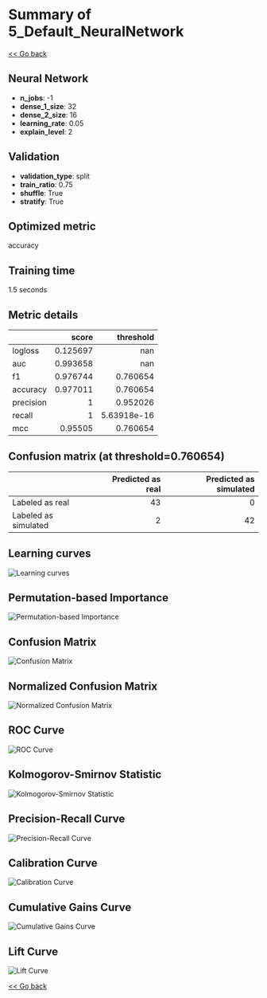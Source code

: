 # Summary of 5_Default_NeuralNetwork

[<< Go back](../README.md)


## Neural Network
- **n_jobs**: -1
- **dense_1_size**: 32
- **dense_2_size**: 16
- **learning_rate**: 0.05
- **explain_level**: 2

## Validation
 - **validation_type**: split
 - **train_ratio**: 0.75
 - **shuffle**: True
 - **stratify**: True

## Optimized metric
accuracy

## Training time

1.5 seconds

## Metric details
|           |    score |     threshold |
|:----------|---------:|--------------:|
| logloss   | 0.125697 | nan           |
| auc       | 0.993658 | nan           |
| f1        | 0.976744 |   0.760654    |
| accuracy  | 0.977011 |   0.760654    |
| precision | 1        |   0.952026    |
| recall    | 1        |   5.63918e-16 |
| mcc       | 0.95505  |   0.760654    |


## Confusion matrix (at threshold=0.760654)
|                      |   Predicted as real |   Predicted as simulated |
|:---------------------|--------------------:|-------------------------:|
| Labeled as real      |                  43 |                        0 |
| Labeled as simulated |                   2 |                       42 |

## Learning curves
![Learning curves](learning_curves.png)

## Permutation-based Importance
![Permutation-based Importance](permutation_importance.png)
## Confusion Matrix

![Confusion Matrix](confusion_matrix.png)


## Normalized Confusion Matrix

![Normalized Confusion Matrix](confusion_matrix_normalized.png)


## ROC Curve

![ROC Curve](roc_curve.png)


## Kolmogorov-Smirnov Statistic

![Kolmogorov-Smirnov Statistic](ks_statistic.png)


## Precision-Recall Curve

![Precision-Recall Curve](precision_recall_curve.png)


## Calibration Curve

![Calibration Curve](calibration_curve_curve.png)


## Cumulative Gains Curve

![Cumulative Gains Curve](cumulative_gains_curve.png)


## Lift Curve

![Lift Curve](lift_curve.png)



[<< Go back](../README.md)
